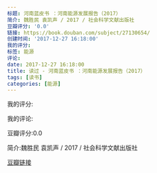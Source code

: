 ```yaml
---
标题: 河南蓝皮书 ：河南能源发展报告（2017）
简介: 魏胜民 袁凯声 / 2017 / 社会科学文献出版社
豆瓣评分: '0.0'
链接: https://book.douban.com/subject/27130654/
创建时间: '2017-12-27 16:18:00'
我的评分:
标签: 能源
评论:
date: 2017-12-27 16:18:00
title: 读过 - 河南蓝皮书 ：河南能源发展报告（2017）
tags: [读书]
categories: [能源]
---
```


我的评分:

我的评论:

豆瓣评分:0.0

简介:魏胜民 袁凯声 / 2017 / 社会科学文献出版社

[豆瓣链接](https://book.douban.com/subject/27130654/)

